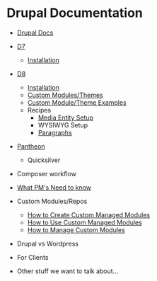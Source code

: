 Drupal Documentation
====================

* [Drupal Docs](../README.md)
* [D7](d7/README.md)
  * [Installation](d7/install.md)
* [D8](d8/README.md)
  * [Installation](d8/install.md)
  * [Custom Modules/Themes](d8/custom-modules.md)
  * [Custom Module/Theme Examples](d8/custom-module-examples.md)
  * Recipes
    * [Media Entity Setup](d8/media.md)
    * WYSIWYG Setup
    * [Paragraphs](d8/recipes/paragraphs.md)
* [Pantheon](pantheon/README.md)
  * Quicksilver
* Composer workflow
* [What PM's Need to know](pms.md)
* Custom Modules/Repos
  * [How to Create Custom Managed Modules](create-custom-repos.md)
  * [How to Use Custom Managed Modules](use-custom-repos.md)
  * [How to Manage Custom Modules](manage-custom-repos.md)
* Drupal vs Wordpress
* For Clients

* Other stuff we want to talk about...